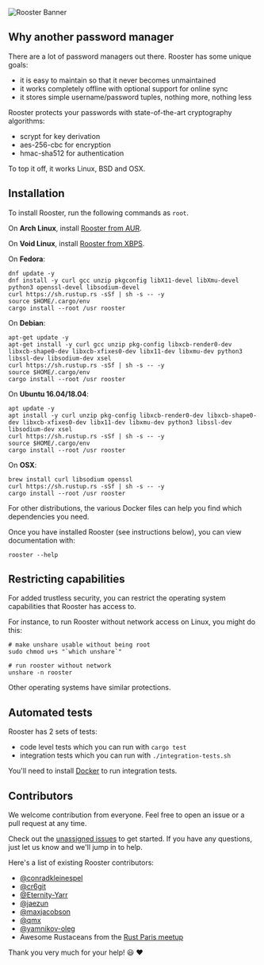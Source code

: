 ![Rooster Banner](rooster-banner.png)

## Why another password manager

There are a lot of password managers out there. Rooster has some unique goals:

- it is easy to maintain so that it never becomes unmaintained
- it works completely offline with optional support for online sync
- it stores simple username/password tuples, nothing more, nothing less

Rooster protects your passwords with state-of-the-art cryptography algorithms:

- scrypt for key derivation
- aes-256-cbc for encryption
- hmac-sha512 for authentication

To top it off, it works Linux, BSD and OSX.

## Installation

To install Rooster, run the following commands as `root`.

On **Arch Linux**, install [Rooster from AUR](https://aur.archlinux.org/packages/rooster).

On **Void Linux**, install [Rooster from XBPS](https://github.com/void-linux/void-packages/blob/master/srcpkgs/rooster/template). 

On **Fedora**:

```shell
dnf update -y
dnf install -y curl gcc unzip pkgconfig libX11-devel libXmu-devel python3 openssl-devel libsodium-devel
curl https://sh.rustup.rs -sSf | sh -s -- -y
source $HOME/.cargo/env
cargo install --root /usr rooster
```

On **Debian**:

```shell
apt-get update -y
apt-get install -y curl gcc unzip pkg-config libxcb-render0-dev libxcb-shape0-dev libxcb-xfixes0-dev libx11-dev libxmu-dev python3 libssl-dev libsodium-dev xsel
curl https://sh.rustup.rs -sSf | sh -s -- -y
source $HOME/.cargo/env
cargo install --root /usr rooster
```

On **Ubuntu 16.04/18.04**:

```shell
apt update -y
apt install -y curl unzip pkg-config libxcb-render0-dev libxcb-shape0-dev libxcb-xfixes0-dev libx11-dev libxmu-dev python3 libssl-dev libsodium-dev xsel
curl https://sh.rustup.rs -sSf | sh -s -- -y
source $HOME/.cargo/env
cargo install --root /usr rooster
```

On **OSX**:

```shell
brew install curl libsodium openssl
curl https://sh.rustup.rs -sSf | sh -s -- -y
cargo install --root /usr rooster
```

For other distributions, the various Docker files can help you find which dependencies you need.

Once you have installed Rooster (see instructions below), you can view documentation with:

```shell
rooster --help
```

## Restricting capabilities

For added trustless security, you can restrict the operating system capabilities that Rooster has access to.

For instance, to run Rooster without network access on Linux, you might do this:

```shell
# make unshare usable without being root
sudo chmod u+s "`which unshare`"

# run rooster without network
unshare -n rooster
```

Other operating systems have similar protections.

## Automated tests

Rooster has 2 sets of tests:

- code level tests which you can run with `cargo test`
- integration tests which you can run with `./integration-tests.sh`

You'll need to install [Docker](https://www.docker.com/) to run integration tests.

## Contributors

We welcome contribution from everyone. Feel free to open an issue or a pull request at any time.

Check out the [unassigned issues](https://github.com/conradkdotcom/rooster/issues?q=is%3Aissue+is%3Aopen+label%3Aunassigned) to get started. If you have any questions, just let us know and we'll jump in to help.

Here's a list of existing Rooster contributors:

- [@conradkleinespel](https://github.com/conradkleinespel)
- [@cr6git](https://github.com/cr6git)
- [@Eternity-Yarr](https://github.com/Eternity-Yarr)
- [@jaezun](https://github.com/jaezun)
- [@maxjacobson](https://github.com/maxjacobson)
- [@qmx](https://github.com/qmx)
- [@yamnikov-oleg](https://github.com/yamnikov-oleg)
- Awesome Rustaceans from the [Rust Paris meetup](http://www.meetup.com/Rust-Paris/)

Thank you very much for your help!  :smiley:  :heart:

